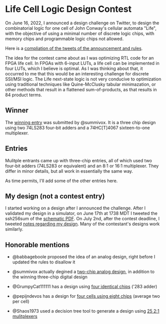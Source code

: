 # Life Cell Logic Design Contest

On June 16, 2022, I announced a design challenge on Twitter, to design the combinatorial logic for one cell of John Conway's cellular automata "Life", with the objective of using a minimal number of discrete logic chips, with memory chips and programmable logic chips not allowed.

Here is a [compliation of the tweets of the announcement and rules](RULES.txt).

The idea for the contest came about as I was optimizing RTL code for
an FPGA life cell. In FPGAs with 6-input LUTs, a life cell can be
implemented in four LUTs, which I believe is optimal. As I was
thinking about that, it occurred to me that this would be an
interesting challenge for discrete SSI/MSI logic. The Life next-state
logic is not very conducive to optimization using traditional
techniques like Quine-McClusky tabular minimazation, or other methods
that result in a flattened sum-of-products, as that results in 84
product terms.



## Winner

The [winning entry](entries/@summivox/summivox.png) was submitted by @summivox. It is a three chip design using two 74LS283 four-bit adders and a 74HC[T]4067 sixteen-to-one multiplexer.


## Entries

Mulitple entrants came up with three-chip entries, all of which used two four-bit adders (74LS283 or equivalent) and an 8:1 or 16:1 multiplexer. They differ in minor details, but all work in essentially the same way.

As time permits, I'll add some of the other entries here.


## My design (not a contest entry)

I started working on a design after I announced the challenge. After I validated my design in a simulator, on June 17th at 1738 MDT I tweeted the ssh256sum of the [schematic PDF](reference/brouhaha.pdf). On July 2nd, after the contest deadline, I tweeted [notes regarding my design](reference/notes.txt). Many of the contestant's designs work similarly.


## Honorable mentions

* @babbageboole proposed the idea of an analog design, right before I updated the rules to disallow it

* @summivox actually degined a [two-chip analog design](honorable_mention/@summivox/summivox-analog.png), in addition to the winning three-chip digital design

* @GrumpyCat111111  has a design using [four identical chips](@GrumpyCat111111/adders-only.png) ('283 adder)

* @pepijndevos has a design for [four cells using eight chips](honorable_mention/@pepijndevos/four-cell-eight-chip.jpg) (average two per cell)

* @Shaos1973 used a decision tree tool to generate a design using [25 2:1 mulitplexers](honorable_mention/@Shaos1973/mux-only.png)

